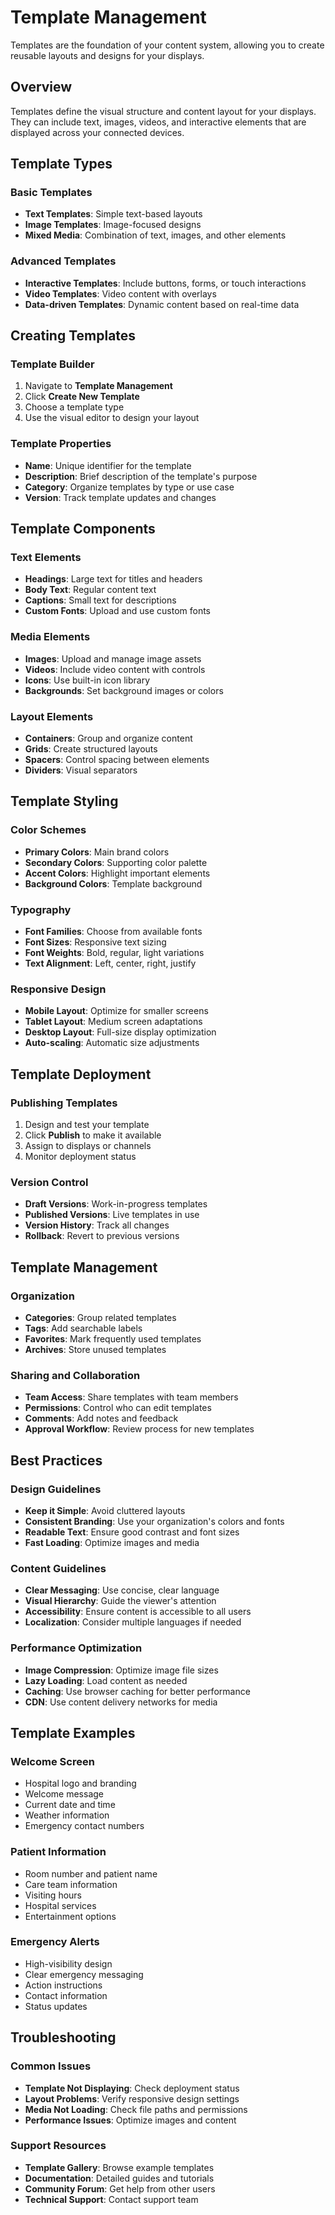 # Template Management

Templates are the foundation of your content system, allowing you to create reusable layouts and designs for your displays.

## Overview

Templates define the visual structure and content layout for your displays. They can include text, images, videos, and interactive elements that are displayed across your connected devices.

## Template Types

### Basic Templates
- **Text Templates**: Simple text-based layouts
- **Image Templates**: Image-focused designs
- **Mixed Media**: Combination of text, images, and other elements

### Advanced Templates
- **Interactive Templates**: Include buttons, forms, or touch interactions
- **Video Templates**: Video content with overlays
- **Data-driven Templates**: Dynamic content based on real-time data

## Creating Templates

### Template Builder
1. Navigate to **Template Management**
2. Click **Create New Template**
3. Choose a template type
4. Use the visual editor to design your layout

### Template Properties
- **Name**: Unique identifier for the template
- **Description**: Brief description of the template's purpose
- **Category**: Organize templates by type or use case
- **Version**: Track template updates and changes

## Template Components

### Text Elements
- **Headings**: Large text for titles and headers
- **Body Text**: Regular content text
- **Captions**: Small text for descriptions
- **Custom Fonts**: Upload and use custom fonts

### Media Elements
- **Images**: Upload and manage image assets
- **Videos**: Include video content with controls
- **Icons**: Use built-in icon library
- **Backgrounds**: Set background images or colors

### Layout Elements
- **Containers**: Group and organize content
- **Grids**: Create structured layouts
- **Spacers**: Control spacing between elements
- **Dividers**: Visual separators

## Template Styling

### Color Schemes
- **Primary Colors**: Main brand colors
- **Secondary Colors**: Supporting color palette
- **Accent Colors**: Highlight important elements
- **Background Colors**: Template background

### Typography
- **Font Families**: Choose from available fonts
- **Font Sizes**: Responsive text sizing
- **Font Weights**: Bold, regular, light variations
- **Text Alignment**: Left, center, right, justify

### Responsive Design
- **Mobile Layout**: Optimize for smaller screens
- **Tablet Layout**: Medium screen adaptations
- **Desktop Layout**: Full-size display optimization
- **Auto-scaling**: Automatic size adjustments

## Template Deployment

### Publishing Templates
1. Design and test your template
2. Click **Publish** to make it available
3. Assign to displays or channels
4. Monitor deployment status

### Version Control
- **Draft Versions**: Work-in-progress templates
- **Published Versions**: Live templates in use
- **Version History**: Track all changes
- **Rollback**: Revert to previous versions

## Template Management

### Organization
- **Categories**: Group related templates
- **Tags**: Add searchable labels
- **Favorites**: Mark frequently used templates
- **Archives**: Store unused templates

### Sharing and Collaboration
- **Team Access**: Share templates with team members
- **Permissions**: Control who can edit templates
- **Comments**: Add notes and feedback
- **Approval Workflow**: Review process for new templates

## Best Practices

### Design Guidelines
- **Keep it Simple**: Avoid cluttered layouts
- **Consistent Branding**: Use your organization's colors and fonts
- **Readable Text**: Ensure good contrast and font sizes
- **Fast Loading**: Optimize images and media

### Content Guidelines
- **Clear Messaging**: Use concise, clear language
- **Visual Hierarchy**: Guide the viewer's attention
- **Accessibility**: Ensure content is accessible to all users
- **Localization**: Consider multiple languages if needed

### Performance Optimization
- **Image Compression**: Optimize image file sizes
- **Lazy Loading**: Load content as needed
- **Caching**: Use browser caching for better performance
- **CDN**: Use content delivery networks for media

## Template Examples

### Welcome Screen
- Hospital logo and branding
- Welcome message
- Current date and time
- Weather information
- Emergency contact numbers

### Patient Information
- Room number and patient name
- Care team information
- Visiting hours
- Hospital services
- Entertainment options

### Emergency Alerts
- High-visibility design
- Clear emergency messaging
- Action instructions
- Contact information
- Status updates

## Troubleshooting

### Common Issues
- **Template Not Displaying**: Check deployment status
- **Layout Problems**: Verify responsive design settings
- **Media Not Loading**: Check file paths and permissions
- **Performance Issues**: Optimize images and content

### Support Resources
- **Template Gallery**: Browse example templates
- **Documentation**: Detailed guides and tutorials
- **Community Forum**: Get help from other users
- **Technical Support**: Contact support team

